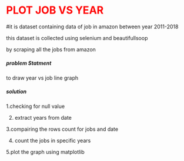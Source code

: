 <h1 style="color: red;"> PLOT JOB VS YEAR </h1>

#it is dataset containing data of job in amazon between year 2011-2018 

this dataset is collected using selenium and beautifullsoop

by scraping all the jobs from amazon

<h5> problem Statment </h5>

to draw year vs job line graph

<h5> solution </h5>



1.checking for null value

2. extract years from date

3.compairing the rows count for jobs and date

4. count the jobs in specific years

5.plot the graph using matplotlib
